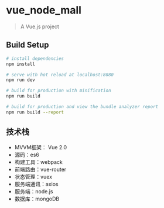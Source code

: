 # vue_node_mall

> A Vue.js project

## Build Setup

``` bash
# install dependencies
npm install

# serve with hot reload at localhost:8080
npm run dev

# build for production with minification
npm run build

# build for production and view the bundle analyzer report
npm run build --report

```

## 技术栈
- MVVM框架： Vue 2.0
- 源码：es6
- 构建工具：webpack
- 前端路由：vue-router
- 状态管理：vuex
- 服务端通讯：axios
- 服务端：node.js
- 数据库：mongoDB



